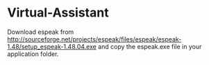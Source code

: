 # Virtual-Assistant
Download espeak from http://sourceforge.net/projects/espeak/files/espeak/espeak-1.48/setup_espeak-1.48.04.exe and copy the espeak.exe file in your application folder. 

